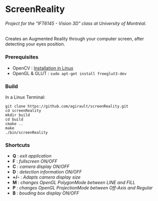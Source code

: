ScreenReality
=============

###### *Project for the "IFT6145 - Vision 3D" class at University of Montréal.*
Creates an Augmented Reality through your computer screen, after detecting your eyes position.

### Prerequisites
* OpenCV : [Installation in Linux](http://docs.opencv.org/doc/tutorials/introduction/linux_install/linux_install.html)
* OpenGL & GLUT : `sudo apt-get install freeglut3-dev`

### Build
In a Linux Terminal: 
```
git clone https://github.com/agirault/screenReality.git
cd screenReality
mkdir build
cd build
cmake ..
make
./bin/screenReality
```
### Shortcuts
* **Q** : *exit application*
* **F** : *fullscreen ON/OFF*
* **C** : *camera display ON/OFF*
* **D** : *detection information ON/OFF*
* **+/-** : *Adapts camera display size*
* **M** : *changes OpenGL PolygonMode between LINE and FILL*
* **P** : *changes OpenGL ProjectionMode between Off-Axis and Regular*
* **B** : *bouding box display ON/OFF*
